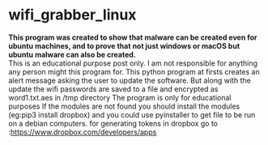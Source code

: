 # wifi_grabber_linux
<b>This program was created to show that malware can be created even for ubuntu machines, and to prove that not just windows or macOS but ubuntu malware can also be created.</b>
<br>
This is an educational purpose post only. I am not responsible for anything any person might this program for.
This python program at firsts creates an alert message asking the user to update the software. But along with the update the wifi passwords are saved to a file and encrypted as word1.txt.aes in /tmp directory
The program is only for educational purposes
If the modules are not found you should install the modules (eg:pip3 install dropbox) and you could use pyinstaller to get file to be run on a debian computers.
for generating tokens in dropbox go to :https://www.dropbox.com/developers/apps
